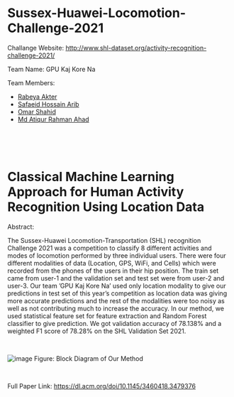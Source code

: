 # Sussex-Huawei-Locomotion-Challenge-2021


Challange Website: http://www.shl-dataset.org/activity-recognition-challenge-2021/

Team Name: GPU Kaj Kore Na

Team Members:

* [Rabeya Akter](https://scholar.google.com/citations?hl=en&user=3XYOK88AAAAJ)
* [Safaeid Hossain Arib](https://scholar.google.com/citations?hl=en&user=ETeF6sUAAAAJ)
* [Omar Shahid](https://scholar.google.com/citations?hl=en&user=9KqsI5gAAAAJ)
* [Md Atiqur Rahman Ahad](https://scholar.google.com/citations?hl=en&user=W6U2zfAAAAAJ)

<br />

<br />

<br />


# Classical Machine Learning Approach for Human Activity Recognition Using Location Data

Abstract:

The Sussex-Huawei Locomotion-Transportation (SHL) recognition Challenge 2021 was a competition to classify 8 different activities and modes of locomotion performed by three individual users. There were four different modalities of data (Location, GPS, WiFi, and Cells) which were recorded from the phones of the users in their hip position. The train set came from user-1 and the validation set and test set were from user-2 and user-3. Our team ’GPU Kaj Kore Na’ used only location modality to give our predictions in test set of this year’s competition as location data was giving more accurate predictions and the rest of the modalities were too noisy as well as not contributing much to increase the accuracy. In our method, we used statistical feature set for feature extraction and Random Forest classifier to give prediction. We got validation accuracy of 78.138% and a weighted F1 score of 78.28% on the SHL Validation Set 2021.

<br />

![image](https://user-images.githubusercontent.com/44209638/175030554-bd32f19f-6ec3-4969-a2ef-063ca6901dbc.png)
Figure: Block Diagram of Our Method

<br />

Full Paper Link: https://dl.acm.org/doi/10.1145/3460418.3479376

